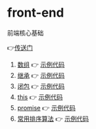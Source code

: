 # front-end

前端核心基础

👉[传送门](https://github.com/barnett617/front-end/issues)

1. [数组](https://github.com/barnett617/front-end/issues/1) 👉 [示例代码](1-array/index.md)
2. [继承](https://github.com/barnett617/front-end/issues/2) 👉 [示例代码](2-inheritance/index.md)
3. [闭包](https://github.com/barnett617/front-end/issues/3) 👉 [示例代码](3-closure/index.md)
4. [this](https://github.com/barnett617/front-end/issues/4) 👉 [示例代码](4-this/index.md)
5. [promise](https://github.com/barnett617/front-end/issues/5) 👉 [示例代码](5-promise/index.md)
6. [常用排序算法](https://github.com/barnett617/front-end/issues/6) 👉 [示例代码](6-sort-algorithm/index.md)